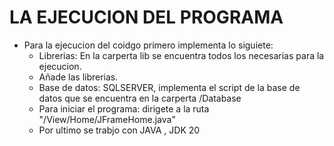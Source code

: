 # LA EJECUCION DEL PROGRAMA
* Para la ejecucion del coidgo primero implementa lo siguiete:
    + Librerias: En la carperta lib se encuentra todos los necesarias para la ejecucion.
    + Añade las librerias.
    + Base de datos: SQLSERVER, implementa el script de la base de datos que se encuentra en la carperta /Database
    + Para iniciar el programa: dirigete a la ruta "/View/Home/JFrameHome.java"
    + Por ultimo se trabjo con JAVA , JDK 20
    
